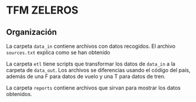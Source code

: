 # TFM ZELEROS

## Organización

La carpeta `data_in` contiene archivos con datos recogidos. El archivo `sources.txt` explica como se han obtenido

La carpeta `etl` tiene scripts que transformar los datos de `data_in` a la carpeta de `data_out`. Los archivos se diferencias usando el código del país, además de una F para datos de vuelo y una T para datos de tren.

La carpeta `reports` contiene archivos que sirvan para mostrar los datos obtenidos.  